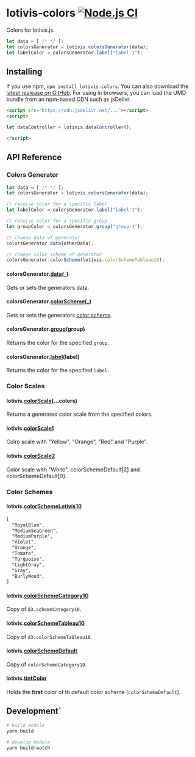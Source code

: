 # lotivis-colors [![Node.js CI](https://github.com/lukasdanckwerth/lotivis-colors/actions/workflows/node.js.yml/badge.svg?branch=main)](https://github.com/lukasdanckwerth/lotivis-colors/actions/workflows/node.js.yml)

Colors for lotivis.js.

```js
let data = [ /* */ ];
let colorsGenerator = lotivis.colorsGenerator(data);
let labelColor = colorsGenerator.label("label-1");
```

## Installing

If you use npm, `npm install lotivis-colors`. You can also download the [latest realease on GitHub](https://github.com/lukasdanckwerth/lotivis-colors/releases/latest). For using in browsers, you can load the UMD bundle from an npm-based CDN such as jsDelivr.

```html
<script src="https://cdn.jsdelivr.net/..."></script>
<script>

let dataController = lotivis.dataController();

</script>

```

## API Reference

### Colors Generator

```js
let data = [ /* */ ];
let colorsGenerator = lotivis.colorsGenerator(data);

// receive color for a specific label
let labelColor = colorsGenerator.label("label-1");

// receive color for a specific group
let groupColor = colorsGenerator.group("group-1");

// change data of generator
colorsGenerator.data(otherData);

// change color scheme of generator
colorsGenerator.colorScheme(lotivis.colorSchemeTableau10);
```

#### colorsGenerator.**[data](./src/generator.js)**(_)

Gets or sets the generators data.

#### colorsGenerator.**[colorScheme](./src/generator.js)**(_)

Gets or sets the generators [color scheme](#color-schemes).

#### colorsGenerator.**[group](./src/generator.js)**(group)

Returns the color for the specified `group`.

#### colorsGenerator.**[label](./src/generator.js)**(label)

Returns the color for the specified `label`.

### Color Scales

#### lotivis.**[colorScale](./src/scales.js)**(...colors)

Returns a generated color scale from the specified colors.

#### lotivis.**[colorScale1](./src/schemes.js)**

Colro scale with "Yellow", "Orange", "Red" and "Purple".

#### lotivis.**[colorScale2](./src/schemes.js)**

Color scale with "White", colorSchemeDefault[2] and colorSchemeDefault[0].

### Color Schemes

#### lotivis.**[colorSchemeLotivis10](./src/schemes.js)**

```html
[
  "RoyalBlue",
  "MediumSeaGreen",
  "MediumPurple",
  "Violet",
  "Orange",
  "Tomato",
  "Turquoise",
  "LightGray",
  "Gray",
  "BurlyWood",
]
```

#### lotivis.**[colorSchemeCategory10](./src/schemes.js)**

Copy of `d3.schemeCategory10`.

#### lotivis.**[colorSchemeTableau10](./src/schemes.js)**

Copy of `d3.colorSchemeTableau10`.

#### lotivis.**[colorSchemeDefault](./src/schemes.js)**

Copy of `colorSchemeCategory10`.

#### lotivis.**[tintColor](./src/schemes.js)**

Holds the __first__ color of th default color scheme (`colorSchemeDefault`).

## Development`

```bash
# build module
yarn build

# develop module
yarn build:watch
```